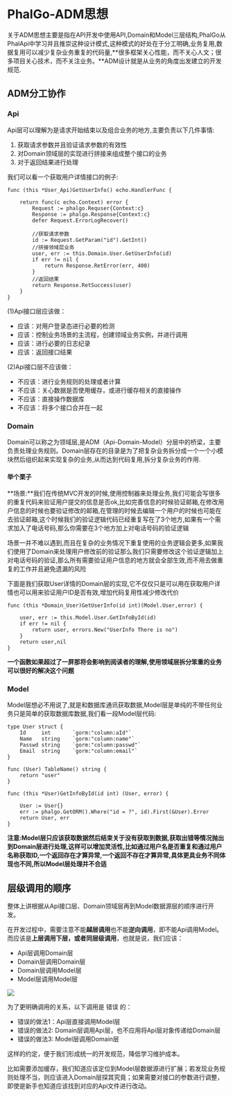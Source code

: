 # PhalGo-ADM思想

关于ADM思想主要是指在API开发中使用API,Domain和Model三层结构,PhalGo从PhalApi中学习并且推崇这种设计模式,这种模式的好处在于分工明确,业务复用,数据复用可以减少复杂业务重复的代码量,**很多框架关心性能，而不关心人文；很多项目关心技术，而不关注业务。**ADM设计就是从业务的角度出发建立的开发规范.

## ADM分工协作

### Api

Api层可以理解为是请求开始结束以及组合业务的地方,主要负责以下几件事情:

1. 获取请求参数并且验证请求参数的有效性
2. 对Domain领域层的实现进行拼接来组成整个接口的业务
3. 对于返回结果进行处理

我们可以看一个获取用户详情接口的例子:

	func (this *User_Api)GetUserInfo() echo.HandlerFunc {
	
		return func(c echo.Context) error {
			Request := phalgo.Requser{Context:c}
			Response := phalgo.Response{Context:c}
			defer Request.ErrorLogRecover()
			
			//获取请求参数
			id := Request.GetParam("id").GetInt()
			//拼接领域层业务
			user, err := this.Domain.User.GetUserInfo(id)
			if err != nil {
				return Response.RetError(err, 400)
			}
			//返回结果
			return Response.RetSuccess(user)
		}
	}

(1)Api接口层应该做：

- 应该：对用户登录态进行必要的检测
- 应该：控制业务场景的主流程，创建领域业务实例，并进行调用
- 应该：进行必要的日志纪录
- 应该：返回接口结果

(2)Api接口层不应该做：

- 不应该：进行业务规则的处理或者计算
- 不应该：关心数据是否使用缓存，或进行缓存相关的直接操作
- 不应该：直接操作数据库
- 不应该：将多个接口合并在一起

### Domain

Domain可以称之为领域层,是ADM（Api-Domain-Model）分层中的桥梁，主要负责处理业务规则。Domain层存在的目录是为了把复杂业务拆分成一个一个小模块然后组织起来实现复杂的业务,从而达到代码复用,拆分复杂业务的作用.

#### 举个栗子

**场景:**我们在传统MVC开发的时候,使用控制器来处理业务,我们可能会写很多的重复代码来验证用户提交的信息是否ok,比如完善信息的时候验证邮箱,在修改用户信息的时候也要验证修改的邮箱,在管理的时候去编辑一个用户的时候也可能在去验证邮箱,这个时候我们的验证逻辑代码已经重复写在了3个地方,如果有一个需求加入了电话号码,那么你需要在3个地方加上对电话号码的验证逻辑

场景一并不难以遇到,而且在复杂的业务情况下重复使用的业务逻辑会更多,如果我们使用了Domain来处理用户修改前的验证那么我们只需要修改这个验证逻辑加上对电话号码的验证,那么所有需要验证用户信息的地方就会全部生效,而不用去做重复的工作并且避免遗漏的风险

下面是我们获取User详情的Domain层的实现,它不仅仅只是可以用在获取用户详情也可以用来验证用户ID是否有效,增加代码复用性减少修改代价

	func (this *Domain_User)GetUserInfo(id int)(Model.User,error) {
	
		user, err := this.Model.User.GetInfoById(id)
		if err != nil {
			return user, errors.New("UserInfo There is no")
		}
		return user,nil
	}

**一个函数如果超过了一屏那将会影响到阅读者的理解,使用领域层拆分笨重的业务可以很好的解决这个问题**

### Model

Model层想必不用说了,就是和数据库通讯获取数据,Model层是单纯的不带任何业务只是简单的获取数据库数据,我们看一段Model层代码:


	type User struct {
		Id     int       `gorm:"column:aId"`
		Name   string    `gorm:"column:name"`
		Passwd string    `gorm:"column:passwd"`
		Email  string    `gorm:"column:email"`
	}
	
	func (User) TableName() string {
		return "user"
	}
	
	func (this *User)GetInfoById(id int) (User, error) {
	
		User := User{}
		err := phalgo.GetORM().Where("id = ?", id).First(&User).Error
		return User, err
	}

**注意:Model层只应该获取数据然后结束关于没有获取到数据,获取出错等情况抛出到Domain层进行处理,这样可以增加灵活性,比如通过用户名是否重复和通过用户名称获取ID,一个返回存在才算异常,一个返回不存在才算异常,具体更具业务不同体现也不同,所以Model层处理并不合适**

## 层级调用的顺序

整体上讲根据从Api接口层、Domain领域层再到Model数据源层的顺序进行开发。

在开发过程中，需要注意不能**越层调用**也不能**逆向调用**，即不能Api调用Model。而应该是**上层调用下层，或者同层级调用**，也就是说，我们应该：

- Api层调用Domain层
- Domain层调用Domain层
- Domain层调用Model层
- Model层调用Model层

![](http://i.imgur.com/B2maSj7.png)

为了更明确调用的关系，以下调用是 错误 的：

- 错误的做法1：Api层直接调用Model层
- 错误的做法2: Domain层调用Api层，也不应用将Api层对象传递给Domain层
- 错误的做法3: Model层调用Domain层

这样的约定，便于我们形成统一的开发规范，降低学习维护成本。

比如需要添加缓存，我们知道应该定位到Model层数据源进行扩展；若发现业务规则处理不当，则应该进入Domain层探其究竟；如果需要对接口的参数进行调整，即使是新手也知道应该找到对应的Api文件进行改动。
